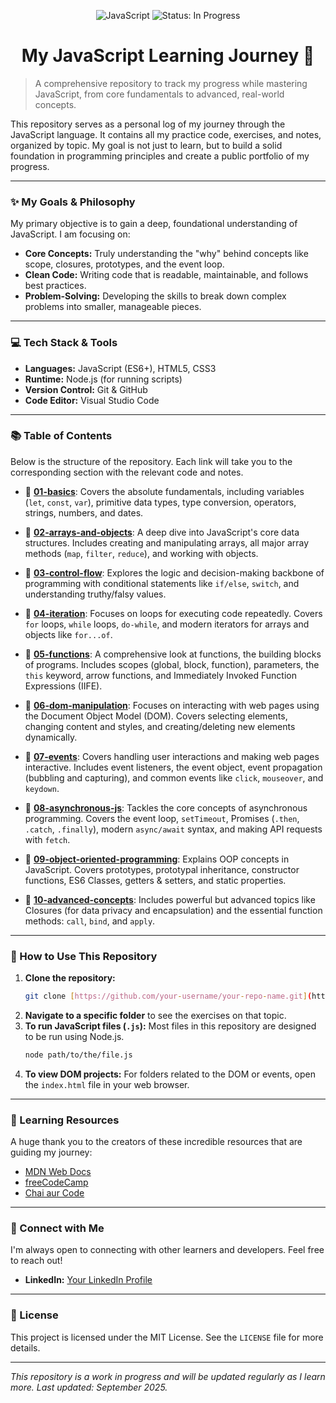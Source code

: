 <p align="center">
  <img src="https://img.shields.io/badge/JavaScript-F7DF1E?style=for-the-badge&logo=javascript&logoColor=black" alt="JavaScript">
  <img src="https://img.shields.io/badge/Status-In%20Progress-blue?style=for-the-badge" alt="Status: In Progress">
</p>

<h1 align="center">My JavaScript Learning Journey 🚀</h1>

> A comprehensive repository to track my progress while mastering JavaScript, from core fundamentals to advanced, real-world concepts.

This repository serves as a personal log of my journey through the JavaScript language. It contains all my practice code, exercises, and notes, organized by topic. My goal is not just to learn, but to build a solid foundation in programming principles and create a public portfolio of my progress.

---

### ✨ My Goals & Philosophy

My primary objective is to gain a deep, foundational understanding of JavaScript. I am focusing on:
* **Core Concepts:** Truly understanding the "why" behind concepts like scope, closures, prototypes, and the event loop.
* **Clean Code:** Writing code that is readable, maintainable, and follows best practices.
* **Problem-Solving:** Developing the skills to break down complex problems into smaller, manageable pieces.

---

### 💻 Tech Stack & Tools

* **Languages:** JavaScript (ES6+), HTML5, CSS3
* **Runtime:** Node.js (for running scripts)
* **Version Control:** Git & GitHub
* **Code Editor:** Visual Studio Code

---

### 📚 Table of Contents

Below is the structure of the repository. Each link will take you to the corresponding section with the relevant code and notes.

* 📂 **[01-basics](./01_basics/)**: Covers the absolute fundamentals, including variables (`let`, `const`, `var`), primitive data types, type conversion, operators, strings, numbers, and dates.

* 📂 **[02-arrays-and-objects](./02-arrays-and-objects/)**: A deep dive into JavaScript's core data structures. Includes creating and manipulating arrays, all major array methods (`map`, `filter`, `reduce`), and working with objects.

* 📂 **[03-control-flow](./03-control-flow/)**: Explores the logic and decision-making backbone of programming with conditional statements like `if/else`, `switch`, and understanding truthy/falsy values.

* 📂 **[04-iteration](./04-iteration/)**: Focuses on loops for executing code repeatedly. Covers `for` loops, `while` loops, `do-while`, and modern iterators for arrays and objects like `for...of`.

* 📂 **[05-functions](./05-functions/)**: A comprehensive look at functions, the building blocks of programs. Includes scopes (global, block, function), parameters, the `this` keyword, arrow functions, and Immediately Invoked Function Expressions (IIFE).

* 📂 **[06-dom-manipulation](./06-dom-manipulation/)**: Focuses on interacting with web pages using the Document Object Model (DOM). Covers selecting elements, changing content and styles, and creating/deleting new elements dynamically.

* 📂 **[07-events](./07-events/)**: Covers handling user interactions and making web pages interactive. Includes event listeners, the event object, event propagation (bubbling and capturing), and common events like `click`, `mouseover`, and `keydown`.

* 📂 **[08-asynchronous-js](./08-asynchronous-js/)**: Tackles the core concepts of asynchronous programming. Covers the event loop, `setTimeout`, Promises (`.then`, `.catch`, `.finally`), modern `async/await` syntax, and making API requests with `fetch`.

* 📂 **[09-object-oriented-programming](./09-object-oriented-programming/)**: Explains OOP concepts in JavaScript. Covers prototypes, prototypal inheritance, constructor functions, ES6 Classes, getters & setters, and static properties.

* 📂 **[10-advanced-concepts](./10-advanced-concepts/)**: Includes powerful but advanced topics like Closures (for data privacy and encapsulation) and the essential function methods: `call`, `bind`, and `apply`.

---

### 🚀 How to Use This Repository

1.  **Clone the repository:**
    ```bash
    git clone [https://github.com/your-username/your-repo-name.git](https://github.com/your-username/your-repo-name.git)
    ```
2.  **Navigate to a specific folder** to see the exercises on that topic.
3.  **To run JavaScript files (`.js`):** Most files in this repository are designed to be run using Node.js.
    ```bash
    node path/to/the/file.js
    ```
4.  **To view DOM projects:** For folders related to the DOM or events, open the `index.html` file in your web browser.

---

### 📖 Learning Resources

A huge thank you to the creators of these incredible resources that are guiding my journey:
* [MDN Web Docs](https://developer.mozilla.org/en-US/)
* [freeCodeCamp](https://www.freecodecamp.org/)
* [Chai aur Code](https://www.youtube.com/@chaiaurcode)

---

### 🤝 Connect with Me

I'm always open to connecting with other learners and developers. Feel free to reach out!

* **LinkedIn:** [Your LinkedIn Profile](https://www.linkedin.com/in/jayesh-thar/)

---

### 📜 License

This project is licensed under the MIT License. See the `LICENSE` file for more details.

---

*This repository is a work in progress and will be updated regularly as I learn more. Last updated: September 2025.*